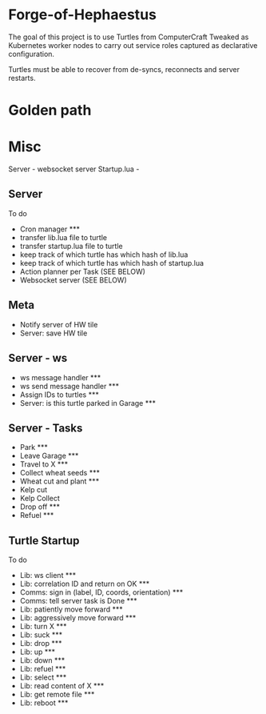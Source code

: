 # Forge-of-Hephaestus

The goal of this project is to use Turtles from ComputerCraft Tweaked as Kubernetes worker nodes to carry out service
roles captured as declarative configuration.

Turtles must be able to recover from de-syncs, reconnects and server restarts.


# Golden path


# Misc
Server - websocket server
Startup.lua - 

## Server

To do

- Cron manager ***
- transfer lib.lua file to turtle
- transfer startup.lua file to turtle
- keep track of which turtle has which hash of lib.lua
- keep track of which turtle has which hash of startup.lua
- Action planner per Task (SEE BELOW)
- Websocket server (SEE BELOW)

## Meta

- Notify server of HW tile
- Server: save HW tile

## Server - ws

- ws message handler ***
- ws send message handler ***
- Assign IDs to turtles ***
- Server: is this turtle parked in Garage ***

## Server - Tasks

- Park ***
- Leave Garage ***
- Travel to X ***
- Collect wheat seeds ***
- Wheat cut and plant ***
- Kelp cut
- Kelp Collect
- Drop off ***
- Refuel ***

## Turtle Startup

To do

- Lib: ws client ***
- Lib: correlation ID and return on OK ***
- Comms: sign in (label, ID, coords, orientation) ***
- Comms: tell server task is Done ***
- Lib: patiently move forward ***
- Lib: aggressively move forward ***
- Lib: turn X ***
- Lib: suck ***
- Lib: drop ***
- Lib: up ***
- Lib: down ***
- Lib: refuel ***
- Lib: select ***
- Lib: read content of X ***
- Lib: get remote file ***
- Lib: reboot ***

